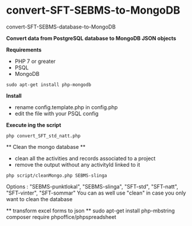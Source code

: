 # convert-SFT-SEBMS-to-MongoDB
convert-SFT-SEBMS-database-to-MongoDB

**Convert data from PostgreSQL database to MongoDB JSON objects**

**Requirements**
 - PHP 7 or greater
 - PSQL 
 - MongoDB
```
sudo apt-get install php-mongodb
```

**Install**
 - rename config.template.php in config.php
 - edit the file with your PSQL config
 
 **Execute ing the script**
```
php convert_SFT_std_natt.php
```

** Clean the mongo database **
 - clean all the activities and records associated to a project
 - remove the output without any activityId linked to it
```
php script/cleanMongo.php SEBMS-slinga 
```
Options : "SEBMS-punktlokal", "SEBMS-slinga", "SFT-std", "SFT-natt", "SFT-vinter", "SFT-sommar"
You can as well use "clean" in case you only want to clean the database


** transform excel forms to json **
sudo apt-get install php-mbstring
composer require phpoffice/phpspreadsheet